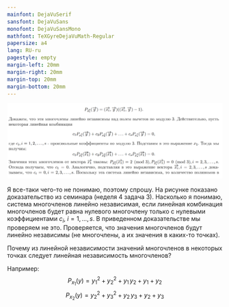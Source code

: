 ```yaml
---
mainfont: DejaVuSerif
sansfont: DejaVuSans
monofont: DejaVuSansMono
mathfont: TeXGyreDejaVuMath-Regular
papersize: a4
lang: RU-ru
pagestyle: empty
margin-left: 20mm
margin-right: 20mm
margin-top: 20mm
margin-bottom: 20mm
---
```

![](image-2.png)

Я все-таки чего-то не понимаю, поэтому спрошу. На рисунке показано доказательство из семинара (неделя 4 задача 3). Насколько я понимаю, система многочленов линейно независимая, если линейная комбинация многочленов будет равна нулевого многочлену только с нулевыми коэффициентами $c_i$, $i=1,...,s$. В приведенном доказательстве мы проверяем не это. Проверяется, что значения многочленов будут линейно независимы (не многочлены, а их значения в каких-то точках).

Почему из линейной независимости значений многочленов в некоторых точках следует линейная независимость многочленов?

Например: 
$$P_{x_1}(y) = y_1^2 + y_2^2 + y_1\,y_2 + y_1 + y_2$$
$$P_{x_2}(y) = y_2^2 + y_3^2 + y_2\,y_3 + y_2 + y_3$$